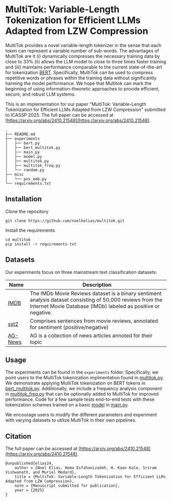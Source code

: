 # MultiTok: Variable-Length Tokenization for Efficient LLMs Adapted from LZW Compression

MultiTok provides a novel
variable-length tokenizer in the sense that each token can
represent a variable number of sub-words. The advantages
of MultiTok are it (i) dynamically compresses the necessary
training data by close to 33% (ii) allows the LLM model
to close to three times faster training and (iii) maintains
performance comparable to the current state-of-the-art for tokenization [BERT](https://arxiv.org/pdf/1810.04805). Specifically, MultiTok can be used to compress repetitive words or phrases within the training data without significantly harming the model performance. We hope that Multitok can mark the beginning of using information-theoretic approaches to provide efficient, secure, and robust LLM systems.

This is an implementation for our paper "MultiTok: Variable-Length Tokenization for
Efficient LLMs Adapted from LZW
Compression" submitted to ICASSP 2025. The full paper can be accessed at [https://arxiv.org/abs/2410.21548](https://arxiv.org/abs/2410.21548).

```
.
├── README.md
├── experiments
│   ├── bert.py
│   ├── bert_multitok.py
│   ├── main.py
│   ├── model.py
│   ├── multitok.py
│   ├── multitok_freq.py
│   └── random.py
├── misc
│   └── pos_emb.py
└── requirements.txt
```

## Installation
Clone the repository

```shell
git clone https://github.com/noelkelias/multitok.git
```

Install the requirements
```shell
cd multitok
pip install -r requirements.txt
```

## Datasets
Our experiments focus on three mainstream text classification datasets:

| Name |  Description |
| --- | --- |
| [IMDB](https://huggingface.co/datasets/stanfordnlp/imdb) | The IMDb Movie Reviews dataset is a binary sentiment analysis dataset consisting of 50,000 reviews from the Internet Movie Database (IMDb) labeled as positive or negative.  |
| [sst2](https://huggingface.co/datasets/stanfordnlp/sst2) | Comprises sentences from movie reviews, annotated for sentiment (positive/negative) |
| [AG-News](https://huggingface.co/datasets/fancyzhx/ag_news) | AG is a collection of news articles annoted for their topic  |

## Usage
The experiments can be found in the `experiments` folder. Specifically, we point users to the MultiTok tokenization implmentation found in [multitok.py](experiments/multitok.py). We demonstrate applying MultiTok tokenization on BERT tokens in [bert_multitok.py](experiments/bert_multitok.py). Additionally, we include a frequency analysis component in [multitok_freq.py](experiments/multitok_freq.py) that can be optionally added to MultiTok for improved performance. Code for a few sample tests end-to-end tests with these tokenization schemes trained on a basic [model](experiments/model.py) in [main.py](experiments/main.py).

We encourage users to modify the different parameters and experiment with varying datasets to utilize MultiTok in their own pipelines.

## Citation
The full paper can be accessed at [https://arxiv.org/abs/2410.21548](https://arxiv.org/abs/2410.21548).

```
@unpublished{elias24,
    author = {Noel Elias, Homa Esfahanizadeh, H. Kaan Kale, Sriram Vishwanath, and Muriel Medard},
    title = {MultiTok: Variable-Length Tokenization for Efficient LLMs Adapted from LZW Compression},
    note = {Manuscript submitted for publication}, 
    year = {2025}
}
```
